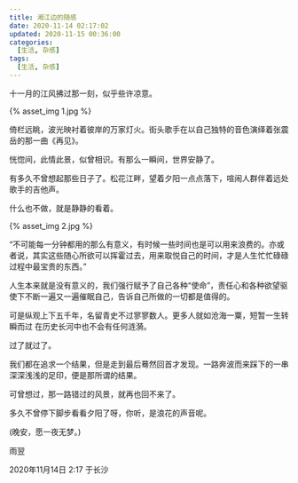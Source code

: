 ```yaml
---
title: 湘江边的随感
date: 2020-11-14 02:17:02
updated: 2020-11-15 00:36:00
categories: 
  [生活, 杂感]
tags: 
  [生活, 杂感]
---
```


十一月的江风拂过那一刻，似乎些许凉意。

<!-- more -->

{% asset_img 1.jpg %}

倚栏远眺，波光映衬着彼岸的万家灯火。街头歌手在以自己独特的音色演绎着张震岳的那一曲《再见》。

恍惚间，此情此景，似曾相识。有那么一瞬间，世界安静了。

有多久不曾想起那些日子了。松花江畔，望着夕阳一点点落下，喧闹人群伴着远处歌手的吉他声。

什么也不做，就是静静的看着。

{% asset_img 2.jpg %}

“不可能每一分钟都用的那么有意义，有时候一些时间也是可以用来浪费的。亦或者说，其实这些随心所欲可以挥霍过去，用来取悦自己的时间，才是人生忙忙碌碌过程中最宝贵的东西。”

人生本来就是没有意义的，我们强行赋予了自己各种“使命”，责任心和各种欲望驱使下不断一遍又一遍催眠自己，告诉自己所做的一切都是值得的。

可是纵观上下五千年，名留青史不过寥寥数人。更多人就如沧海一粟，短暂一生转瞬而过 在历史长河中也不会有任何涟漪。

过了就过了。

我们都在追求一个结果，但是走到最后蓦然回首才发现。一路奔波而来踩下的一串深深浅浅的足印，便是那所谓的结果。

可曾想过，那一路错过的风景，就再也回不来了。

多久不曾停下脚步看看夕阳了呀，你听，是浪花的声音呢。

(晚安，愿一夜无梦。)


雨翌

2020年11月14日 2:17 于长沙

